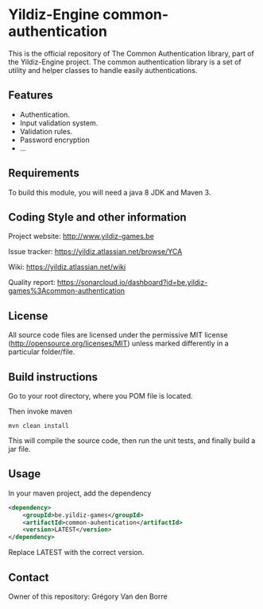 # Yildiz-Engine common-authentication

This is the official repository of The Common Authentication library, part of the Yildiz-Engine project.
The common authentication library is a set of utility and helper classes to handle easily authentications.

## Features

* Authentication.
* Input validation system.
* Validation rules.
* Password encryption
* ...

## Requirements

To build this module, you will need a java 8 JDK and Maven 3.

## Coding Style and other information

Project website:
http://www.yildiz-games.be

Issue tracker:
https://yildiz.atlassian.net/browse/YCA

Wiki:
https://yildiz.atlassian.net/wiki

Quality report:
https://sonarcloud.io/dashboard?id=be.yildiz-games%3Acommon-authentication

## License

All source code files are licensed under the permissive MIT license
(http://opensource.org/licenses/MIT) unless marked differently in a particular folder/file.

## Build instructions

Go to your root directory, where you POM file is located.

Then invoke maven

	mvn clean install

This will compile the source code, then run the unit tests, and finally build a jar file.

## Usage

In your maven project, add the dependency

```xml
<dependency>
    <groupId>be.yildiz-games</groupId>
    <artifactId>common-auhentication</artifactId>
    <version>LATEST</version>
</dependency>
```
Replace LATEST with the correct version.

## Contact
Owner of this repository: Grégory Van den Borre

